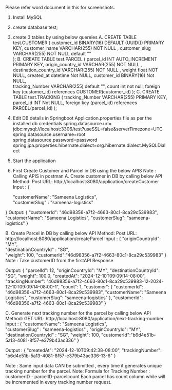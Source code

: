 Please refer word document in this for screenshots.



1.	Install MySQL
2.	create database test;
3.	create 3 tables by using below quereies
A.
CREATE TABLE test.CUSTOMER (
    customer_id BINARY(16) DEFAULT (UUID())  PRIMARY KEY,
    customer_name VARCHAR(255) NOT NULL ,
    customer_slug VARCHAR(255) NOT NULL default ""  
);
B.
CREATE TABLE test.PARCEL (
    parcel_id INT AUTO_INCREMENT PRIMARY KEY,
    origin_country_id VARCHAR(255) NOT NULL ,
	destination_country_id VARCHAR(255) NOT NULL ,
    weight float NOT NULL,
    created_at datetime Not NULL,
    customer_id BINARY(16) Not NULL,    
    tracking_Number  VARCHAR(255) default "",
    count int not null,
    foreign key (customer_id) references CUSTOMER(customer_id)
);
C.
CREATE TABLE test.TRACKING (
    tracking_Number  VARCHAR(255) PRIMARY KEY,
    parcel_id INT Not NULL,
    foreign key (parcel_id) references PARCEL(parcel_id)
);


4. Edit DB details in Springboot Application.properties file as per the installed db credentials
spring.datasource.url=
jdbc:mysql://localhost:3306/test?useSSL=false&serverTimezone=UTC
spring.datasource.username=root
spring.datasource.password=password
spring.jpa.properties.hibernate.dialect=org.hibernate.dialect.MySQLDialect

5.  Start the application
4. First Create Customer and Parcel in DB using the below APIS
      Note : Calling APIS in postman
A. 
Create customer in DB by calling below API
Method: Post
URL: http://localhost:8080/application/createCustomer
Input : 
{

   "customerName":  "Sameena Logistics",    
    "customerSlug" : "sameena-logistics"    
   
}
Output:
{
    "customerId": "46d98356-a7f2-4663-80c1-8ca29c539983",
    "customerName": "Sameena Logistics",
    "customerSlug": "sameena-logistics"
}



B. 
Create Parcel in DB by calling below API
Method: Post
URL: http://localhost:8080/application/createParcel
Input : 
{
    "originCountryId": "MY",   
     "destinationCountryId" : "SG",    
     "weight": 100,
    "customerId":"46d98356-a7f2-4663-80c1-8ca29c539983"
}
Note : Take customerID from the firstAPI Response

Output:
{
    "parcelId": 12,
    "originCountryId": "MY",
    "destinationCountryId": "SG",
    "weight": 100.0,
    "createdAt": "2024-12-10T09:09:14-08:00",
    "trackingNumber": "46d98356-a7f2-4663-80c1-8ca29c539983-12-2024-12-10T09:09:14-08:00-1",
    "count": 1,
    "customer": {
        "customerId": "46d98356-a7f2-4663-80c1-8ca29c539983",
        "customerName": "Sameena Logistics",
        "customerSlug": "sameena-logistics"
    },
    "customerId": "46d98356-a7f2-4663-80c1-8ca29c539983"
}






C.
 Generate next tracking number for the parcel by calling below API
Method: GET
URL: http://localhost:8080/application/next-tracking-number
Input : 
{
   "customerName":  "Sameena Logistics",    
    "customerSlug" : "sameena-logistics"    ,
    "originCountryId": "MY",    
     "destinationCountryId" : "SG", 
     "weight": 100,
    "customerId":"b6d4e51b-5a13-4081-8f57-e379b43ac336"
}

Output : 
{
    "createdAt": "2024-12-10T09:42:38-08:00",
    "trackingNumber": "b6d4e51b-5a13-4081-8f57-e379b43ac336-13-6"
}

Note : Same input data CAN be submitted , every time it generates unique tracking number for the parcel.
Note:
Formula for Tracking Number :
customerID  - parcelID-parcelcount
Each parcel has count column while will be incremented in every  tracking number request.

 

